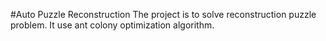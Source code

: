 #Auto Puzzle Reconstruction 
The project is to solve reconstruction puzzle problem.
It use ant colony optimization algorithm.
